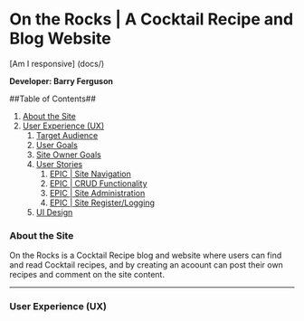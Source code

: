 # On the Rocks | A Cocktail Recipe and Blog Website

[Am I responsive] (docs/)

**Developer: Barry Ferguson**
 
 ##Table of Contents##
 1. [About the Site](#about-the-tite)
 2. [User Experience (UX)](#user-experience-ux)
    1. [Target Audience](#target-audience)
    2. [User Goals](#user-goals)
    3. [Site Owner Goals](#site-owner-goals)
    4. [User Stories](#user-stories)
       1. [EPIC | Site Navigation](#epic-site-navigation)
       2. [EPIC | CRUD Functionality](#epic-crud-fucntionality)
       3. [EPIC | Site Administration](#epic-site-aministration)
       4. [EPIC | Site Register/Logging](#site-register/logging)
    5. [UI Design](#ui-design)
 
 ### About the Site
 On the Rocks is a Cocktail Recipe blog and website where users can find and read Cocktail recipes, and by creating an acoount can post their own recipes and comment on the site content.
 <hr>
 
 ### User Experience (UX)
 
